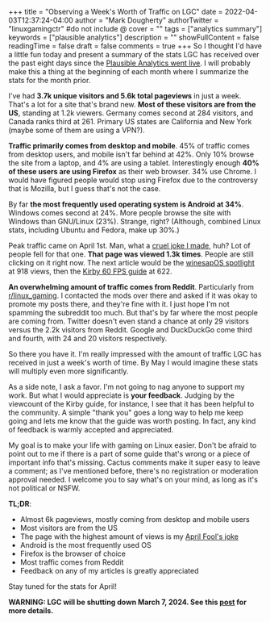 +++
title = "Observing a Week's Worth of Traffic on LGC"
date = 2022-04-03T12:37:24-04:00
author = "Mark Dougherty"
authorTwitter = "linuxgamingctr" #do not include @
cover = ""
tags = ["analytics summary"]
keywords = ["plausible analytics"]
description = ""
showFullContent = false
readingTime = false
draft = false
comments = true
+++
So I thought I'd have a little fun today and present a summary of the stats LGC has received over the past eight days since the [Plausible Analytics went live](https://linuxgamingcentral.com/posts/plausible_analytics_added/). I will probably make this a thing at the beginning of each month where I summarize the stats for the month prior.

I've had **3.7k unique visitors and 5.6k total pageviews** in just a week. That's a lot for a site that's brand new. **Most of these visitors are from the US**, standing at 1.2k viewers. Germany comes second at 284 visitors, and Canada ranks third at 261. Primary US states are California and New York (maybe some of them are using a VPN?).

**Traffic primarily comes from desktop and mobile**. 45% of traffic comes from desktop users, and mobile isn't far behind at 42%. Only 10% browse the site from a laptop, and 4% are using a tablet. Interestingly enough **40% of these users are using Firefox** as their web browser. 34% use Chrome. I would have figured people would stop using Firefox due to the controversy that is Mozilla, but I guess that's not the case. 

By far **the most frequently used operating system is Android at 34%**. Windows comes second at 24%. More people browse the site with Windows than GNU/Linux (23%). Strange, right? (Although, combined Linux stats, including Ubuntu and Fedora, make up 30%.)

Peak traffic came on April 1st. Man, what a [cruel joke I made](https://linuxgamingcentral.com/posts/smo_released_on_steam/), huh? Lot of people fell for that one. **That page was viewed 1.3k times**. People are still clicking on it right now. The next article would be the [winesapOS spotlight](https://linuxgamingcentral.com/posts/winesapos/) at 918 views, then the [Kirby 60 FPS guide](https://linuxgamingcentral.com/posts/kirby_60_fps_guide/) at 622.

**An overwhelming amount of traffic comes from Reddit**. Particularly from [r/linux_gaming](https://reddit.com/r/linux_gaming). I contacted the mods over there and asked if it was okay to promote my posts there, and they're fine with it. I just hope I'm not spamming the subreddit too much. But that's by far where the most people are coming from. Twitter doesn't even stand a chance at only 29 visitors versus the 2.2k visitors from Reddit. Google and DuckDuckGo come third and fourth, with 24 and 20 visitors respectively.

So there you have it. I'm really impressed with the amount of traffic LGC has received in just a week's worth of time. By May I would imagine these stats will multiply even more significantly.

As a side note, I ask a favor. I'm not going to nag anyone to support my work. But what I would appreciate is **your feedback**. Judging by the viewcount of the Kirby guide, for instance, I see that it has been helpful to the community. A simple "thank you" goes a long way to help me keep going and lets me know that the guide was worth posting. In fact, any kind of feedback is warmly accepted and appreciated. 

My goal is to make your life with gaming on Linux easier. Don't be afraid to point out to me if there is a part of some guide that's wrong or a piece of important info that's missing. Cactus comments make it super easy to leave a comment; as I've mentioned before, there's no registration or moderation approval needed. I welcome you to say what's on your mind, as long as it's not political or NSFW.

**TL;DR**:
- Almost 6k pageviews, mostly coming from desktop and mobile users
- Most visitors are from the US
- The page with the highest amount of views is my [April Fool's joke](https://linuxgamingcentral.com/posts/smo_released_on_steam/)
- Android is the most frequently used OS 
- Firefox is the browser of choice
- Most traffic comes from Reddit
- Feedback on any of my articles is greatly appreciated

Stay tuned for the stats for April!

**WARNING: LGC will be shutting down March 7, 2024. See this [post](https://linuxgamingcentral.com/posts/the-end-of-lgc/) for more details.**
